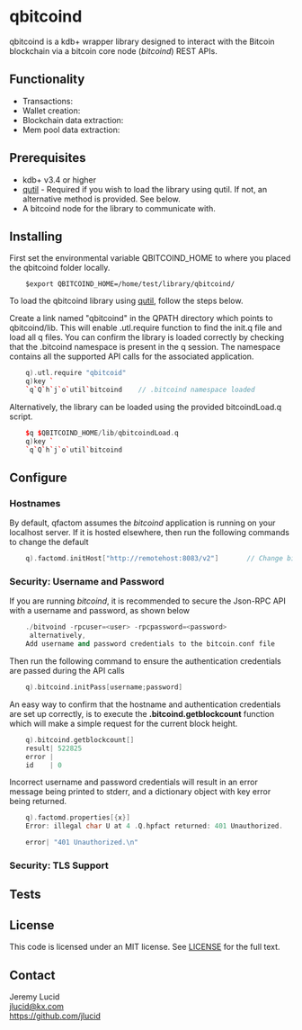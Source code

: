 # qbitcoind
qbitcoind is a kdb+ wrapper library designed to interact with the Bitcoin blockchain via a bitcoin core node (*bitcoind*) REST APIs. 

## Functionality
* Transactions: 
* Wallet creation:
* Blockchain data extraction:
* Mem pool data extraction:

## Prerequisites

* kdb+ v3.4 or higher
* [qutil](https://github.com/nugend/qutil) - Required if you wish to load the library using qutil.
  If not, an alternative method is provided. See below.
* A bitcoind node for the library to communicate with.  

## Installing

First set the environmental variable QBITCOIND_HOME to where you placed the qbitcoind folder locally.
```
    $export QBITCOIND_HOME=/home/test/library/qbitcoind/
```
To load the qbitcoind library using [qutil](https://github.com/nugend/qutil), follow the steps below.

Create a link named "qbitcoind" in the QPATH directory which points to qbitcoind/lib. This will enable .utl.require function to find the init.q file and load all q files. You can confirm the library is loaded correctly by checking that the .bitcoind namespace is present in the q session. The namespace contains all the supported API calls for the associated application.
```C++
    q).utl.require "qbitcoid"
    q)key `
    `q`Q`h`j`o`util`bitcoind    // .bitcoind namespace loaded
```    
Alternatively, the library can be loaded using the provided bitcoindLoad.q script.
```C++
    $q $QBITCOIND_HOME/lib/qbitcoindLoad.q
    q)key `
    `q`Q`h`j`o`util`bitcoind   
```

## Configure

### Hostnames

By default, qfactom assumes the *bitcoind* application is running on your localhost server.
If it is hosted elsewhere, then run the following commands to change the default

```C++
    q).factomd.initHost["http://remotehost:8083/v2"]       // Change bitcoind host location
```    
### Security: Username and Password


If you are running *bitcoind*, it is recommended to secure the Json-RPC API with a username and password, as shown below 
```C++
    ./bitvoind -rpcuser=<user> -rpcpassword=<password>
     alternatively,
    Add username and password credentials to the bitcoin.conf file 
```
Then run the following command to ensure the authentication credentials are passed during the API calls
```C++
    q).bitcoind.initPass[username;password]
```
An easy way to confirm that the hostname and authentication credentials are set up correctly, is to execute the **.bitcoind.getblockcount** function which will make a simple request for the current block height.

```C++
    q).bitcoind.getblockcount[]
    result| 522825
    error |
    id    | 0
```

Incorrect username and password credentials will result in an error message being printed to stderr,
and a dictionary object with key error being returned.
```C++
    q).factomd.properties[{x}]
    Error: illegal char U at 4 .Q.hpfact returned: 401 Unauthorized.

    error| "401 Unauthorized.\n"
```
### Security: TLS Support


## Tests


## License

This code is licensed under an MIT license.  See [LICENSE](https://github.com/jlucid/qfactom/blob/master/LICENSE) for
the full text.

## Contact

Jeremy Lucid  
jlucid@kx.com  
https://github.com/jlucid  

